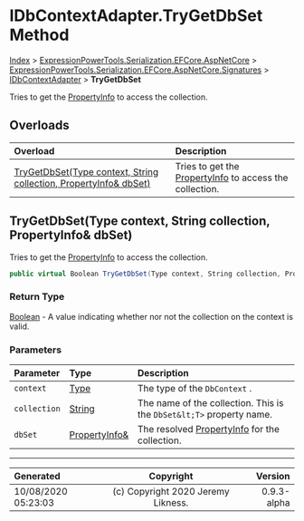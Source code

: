 ﻿# IDbContextAdapter.TryGetDbSet Method

[Index](../index.md) > [ExpressionPowerTools.Serialization.EFCore.AspNetCore](ExpressionPowerTools.Serialization.EFCore.AspNetCore.a.md) > [ExpressionPowerTools.Serialization.EFCore.AspNetCore.Signatures](ExpressionPowerTools.Serialization.EFCore.AspNetCore.Signatures.n.md) > [IDbContextAdapter](ExpressionPowerTools.Serialization.EFCore.AspNetCore.Signatures.IDbContextAdapter.i.md) > **TryGetDbSet**

Tries to get the [PropertyInfo](https://docs.microsoft.com/dotnet/api/system.reflection.propertyinfo) to access the collection.

## Overloads

| Overload | Description |
| :-- | :-- |
| [TryGetDbSet(Type context, String collection, PropertyInfo& dbSet)](#trygetdbsettype-context-string-collection-propertyinfo&-dbset) | Tries to get the [PropertyInfo](https://docs.microsoft.com/dotnet/api/system.reflection.propertyinfo) to access the collection. |
## TryGetDbSet(Type context, String collection, PropertyInfo& dbSet)

Tries to get the [PropertyInfo](https://docs.microsoft.com/dotnet/api/system.reflection.propertyinfo) to access the collection.

```csharp
public virtual Boolean TryGetDbSet(Type context, String collection, PropertyInfo& dbSet)
```

### Return Type

 [Boolean](https://docs.microsoft.com/dotnet/api/system.boolean)  - A value indicating whether nor not the collection on the context is valid.

### Parameters

| Parameter | Type | Description |
| :-- | :-- | :-- |
| `context` | [Type](https://docs.microsoft.com/dotnet/api/system.type) | The type of the `DbContext` . |
| `collection` | [String](https://docs.microsoft.com/dotnet/api/system.string) | The name of the collection. This is the `DbSet&lt;T>` property name. |
| `dbSet` | [PropertyInfo&](https://docs.microsoft.com/dotnet/api/system.reflection.propertyinfo&) | The resolved [PropertyInfo](https://docs.microsoft.com/dotnet/api/system.reflection.propertyinfo) for the collection. |



---

| Generated | Copyright | Version |
| :-- | :-: | --: |
| 10/08/2020 05:23:03 | (c) Copyright 2020 Jeremy Likness. | 0.9.3-alpha |
